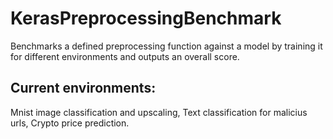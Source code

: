 # KerasPreprocessingBenchmark
Benchmarks a defined preprocessing function against a model by training it for different environments and outputs an overall score.

## Current environments:
Mnist image classification and upscaling,
Text classification for malicius urls,
Crypto price prediction.
